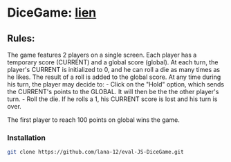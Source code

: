 # DiceGame: [lien](https://lana-12.github.io/eval-JS-DiceGame/) 

## Rules:
  The game features 2 players on a single screen. 
    Each player has a temporary score (CURRENT) and a global score (global).
    At each turn, the player's CURRENT is initialized to 0, and he can roll a die as many times as he likes. The result of a roll is added to the global score. 
  At any time during his turn, the player may decide to:
      - Click on the "Hold" option, which sends the CURRENT's points to the GLOBAL. It will then be the
          the other player's turn.
      - Roll the die. If he rolls a 1, his CURRENT score is lost and his turn is over.

  The first player to reach 100 points on global wins the game.


### Installation

``` bash
git clone https://github.com/lana-12/eval-JS-DiceGame.git

```


